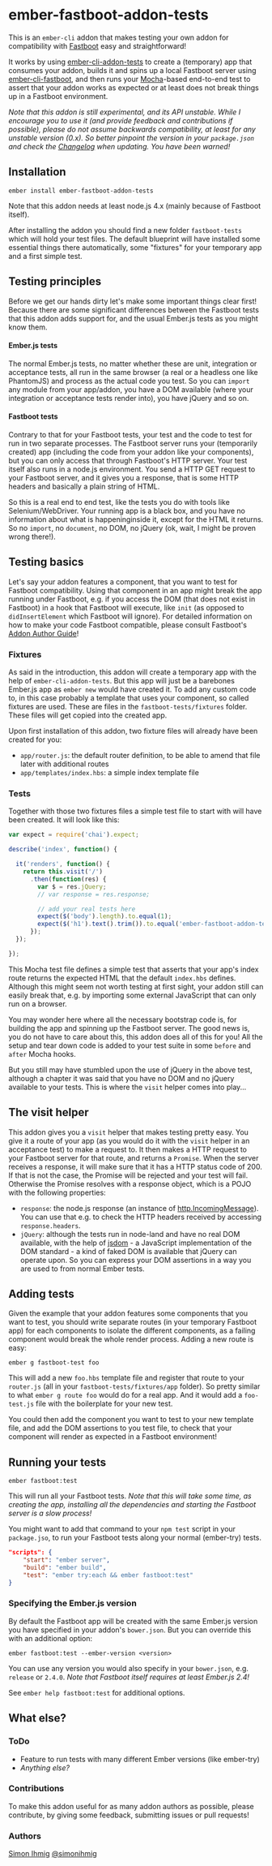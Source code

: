 # ember-fastboot-addon-tests

This is an `ember-cli` addon that makes testing your own addon for compatibility with [Fastboot](https://ember-fastboot.com/) easy and straightforward!

It works by using [ember-cli-addon-tests](https://github.com/tomdale/ember-cli-addon-tests) to create a (temporary) app that
consumes your addon, builds it and spins up a local Fastboot server using [ember-cli-fastboot](https://github.com/ember-fastboot/ember-cli-fastboot), 
and then runs your [Mocha](https://mochajs.org/)-based end-to-end test to assert that your addon works as expected or at
least does not break things up in a Fastboot environment.

*Note that this addon is still experimental, and its API unstable. While I encourage you to use it (and provide feedback and
contributions if possible), please do not assume backwards compatibility, at least for any unstable version (0.x). So better
pinpoint the version in your `package.json` and check the [Changelog](CHANGELOG.md) when updating. You have been warned!*

## Installation

    ember install ember-fastboot-addon-tests
    
Note that this addon needs at least node.js 4.x (mainly because of Fastboot itself).

After installing the addon you should find a new folder `fastboot-tests` which will hold your test files. The default 
blueprint will have installed some essential things there automatically, some "fixtures" for your temporary app and a first
simple test.

## Testing principles

Before we get our hands dirty let's make some important things clear first! Because there are some significant differences
between the Fastboot tests that this addon adds support for, and the usual Ember.js tests as you might know them.

#### Ember.js tests

The normal Ember.js tests, no matter whether these are unit, integration or acceptance tests, all run in the same browser 
(a real or a headless one like PhantomJS) and process as the actual code you test. So you can `import` any module from your
app/addon, you have a DOM available (where your integration or acceptance tests render into), you have jQuery and so on.

#### Fastboot tests

Contrary to that for your Fastboot tests, your test and the code to test for run in two separate processes. The Fastboot
server runs your (temporarily created) app (including the code from your addon like your components), but you can only
access that through Fastboot's HTTP server. Your test itself also runs in a node.js environment. You send a HTTP GET 
request to your Fastboot server, and it gives you a response, that is some HTTP headers and basically a plain string of HTML. 

So this is a real end to end test, like the tests you do with tools like Selenium/WebDriver. Your running app is a black
box, and you have no information about what is happeninginside it, except for the HTML it returns. So no `import`, no
`document`, no DOM, no jQuery (ok, wait, I might be proven wrong there!).

## Testing basics

Let's say your addon features a component, that you want to test for Fastboot compatibility. Using that component in an app
might break the app running under Fastboot, e.g. if you access the DOM (that does not exist in Fastboot) in a hook that
Fastboot will execute, like `init` (as opposed to `didInsertElement` which Fastboot will ignore). For detailed information
on how to make your code Fastboot compatible, please consult Fastboot's [Addon Author Guide](http://ember-fastboot.com/docs/addon-author-guide)!

### Fixtures

As said in the introduction, this addon will create a temporary app with the help of `ember-cli-addon-tests`. But this app 
will just be a barebones Ember.js app as `ember new` would have created it. To add any custom code to, in this case probably
a template that uses your component, so called fixtures are used. These are files in the `fastboot-tests/fixtures` folder.
These files will get copied into the created app. 

Upon first installation of this addon, two fixture files will already have been created for you:

* `app/router.js`: the default router definition, to be able to amend that file later with additional routes
* `app/templates/index.hbs`: a simple index template file

### Tests

Together with those two fixtures files a simple test file to start with will have been created. It will look like this:

```js
var expect = require('chai').expect;

describe('index', function() {

  it('renders', function() {
    return this.visit('/')
      .then(function(res) {
        var $ = res.jQuery;
        // var response = res.response;

        // add your real tests here
        expect($('body').length).to.equal(1);
        expect($('h1').text().trim()).to.equal('ember-fastboot-addon-tests');
      });
  });

});
```

This Mocha test file defines a simple test that asserts that your app's index route returns the expected HTML that the 
default `index.hbs` defines. Although this might seem not worth testing at first sight, your addon still can easily break
that, e.g. by importing some external JavaScript that can only run on a browser.
 
You may wonder here where all the necessary bootstrap code is, for building the app and spinning up the Fastboot server. The
good news is, you do not have to care about this, this addon does all of this for you! All the setup and tear down code is
added to your test suite in some `before` and `after` Mocha hooks. 

But you still may have stumbled upon the use of jQuery in the above test, although a chapter it was said that you have no 
DOM and no jQuery available to your tests. This is where the `visit` helper comes into play...

## The visit helper

This addon gives you a `visit` helper that makes testing pretty easy. You give it a route of your app (as you would do it 
with the `visit` helper in an acceptance test) to make a request to. It then makes a HTTP request to your Fastboot server
for that route, and returns a `Promise`. When the server receives a response, it will make sure that it has a HTTP status
code of 200. 
If that is not the case, the Promise will be rejected and your test will fail. Otherwise the Promise resolves with a 
response object, which is a POJO with the following properties:

* `response`: the node.js response (an instance of [http.IncomingMessage](https://nodejs.org/api/http.html#http_class_http_incomingmessage)). You can use that e.g. to check the HTTP headers received 
by accessing `response.headers`.
* `jQuery`: although the tests run in node-land and have no real DOM available, with the help of [jsdom](https://github.com/tmpvar/jsdom) - a JavaScript implementation of the DOM standard - a 
kind of faked DOM is available that jQuery can operate upon. So you can express your DOM assertions in a way you are used to from normal Ember tests.

## Adding tests

Given the example that your addon features some components that you want to test, you should write separate routes (in your temporary Fastboot app) for each components to isolate the different 
components, as a failing component would break the whole render process. Adding a new route is easy:

    ember g fastboot-test foo
    
This will add a new `foo.hbs` template file and register that route to your `router.js` (all in your `fastboot-tests/fixtures/app` folder). So pretty similar to what `ember g route foo` would do 
for a real app. And it would add a `foo-test.js` file with the boilerplate for your new test.

You could then add the component you want to test to your new template file, and add the DOM assertions to you test file, to check that your component will render as expected in a Fastboot environment! 

## Running your tests

    ember fastboot:test
    
This will run all your Fastboot tests. *Note that this will take some time, as creating the app, installing all the dependencies and starting the Fastboot server is a slow process!*

You might want to add that command to your `npm test` script in your `package.jso`, to run your Fastboot tests along your normal (ember-try) tests.

```json
"scripts": {
    "start": "ember server",
    "build": "ember build",
    "test": "ember try:each && ember fastboot:test"
}
```

### Specifying the Ember.js version

By default the Fastboot app will be created with the same Ember.js version you have specified in your addon's `bower.json`. But you can override this with an additional option:

    ember fastboot:test --ember-version <version>
    
You can use any version you would also specify in your `bower.json`, e.g. `release` or `2.4.0`. *Note that Fastboot itself requires at least Ember.js 2.4!*
    
See `ember help fastboot:test` for additional options.

## What else?

### ToDo

* Feature to run tests with many different Ember versions (like ember-try)
* *Anything else?*

### Contributions

To make this addon useful for as many addon authors as possible, please contribute, by giving some feedback, submitting issues or pull requests!  

### Authors

[Simon Ihmig](https://github.com/simonihmig) [@simonihmig](https://twitter.com/simonihmig)
